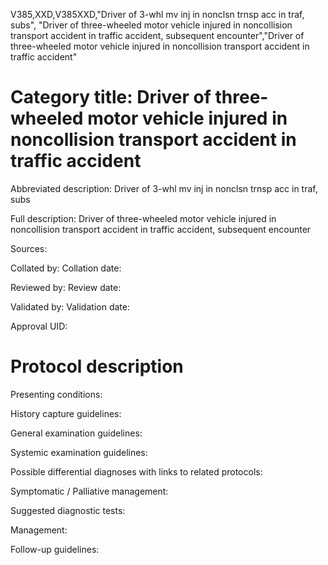 V385,XXD,V385XXD,"Driver of 3-whl mv inj in nonclsn trnsp acc in traf, subs", "Driver of three-wheeled motor vehicle injured in noncollision transport accident in traffic accident, subsequent encounter","Driver of three-wheeled motor vehicle injured in noncollision transport accident in traffic accident"
# Category title: Driver of three-wheeled motor vehicle injured in noncollision transport accident in traffic accident

Abbreviated description: Driver of 3-whl mv inj in nonclsn trnsp acc in traf, subs

Full description: Driver of three-wheeled motor vehicle injured in noncollision transport accident in traffic accident, subsequent encounter

Sources:

Collated by:
Collation date:

Reviewed by:
Review date:

Validated by:
Validation date:

Approval UID:

# Protocol description

Presenting conditions:

History capture guidelines:

General examination guidelines:

Systemic examination guidelines:

Possible differential diagnoses with links to related protocols:

Symptomatic / Palliative management:

Suggested diagnostic tests:

Management:

Follow-up guidelines:
